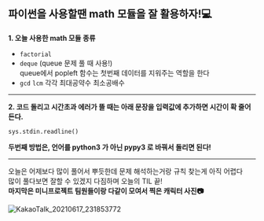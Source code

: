 ## 파이썬을 사용할땐 __math__ 모듈을 잘 활용하자!💻   

__1. 오늘 사용한 math 모듈 종류__   
- ``factorial``   
- ``deque`` (queue 문제 풀 때 사용!)   
     queue에서 popleft 함수는 첫번째 데이터를 지워주는 역할을 한다
- ``gcd`` ``lcm`` 각각 최대공약수 최소공배수    

---   
__2. 코드 돌리고 시간초과 에러가 뜰 때는 아래 문장을 입력값에 추가하면 시간이 확 줄어 든다.__
```
sys.stdin.readline()
```   
__두번째 방법은, 언어를 python3 가 아닌 pypy3 로 바꿔서 돌리면 된다!__   

---   
오늘은 어제보다 많이 풀어서 뿌듯한데 문제 해석하는거랑 규칙 찾는게 아직 어렵다   
많이 풀다보면 잘할 수 있겠지 다짐하며 오늘의 TIL 끝!   
__마지막은 미니프로젝트 팀원들이랑 다같이 모여서 찍은 캐릭터 사진:camera:__  

![KakaoTalk_20210617_231853772](https://user-images.githubusercontent.com/57293780/122415008-82344200-cfc2-11eb-9ab5-e3eb6364ab68.jpg)
